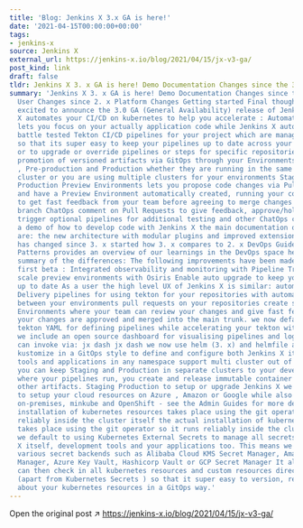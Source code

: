```yaml
---
title: 'Blog: Jenkins X 3.x GA is here!'
date: '2021-04-15T00:00:00+00:00'
tags:
- jenkins-x
source: Jenkins X
external_url: https://jenkins-x.io/blog/2021/04/15/jx-v3-ga/
post_kind: link
draft: false
tldr: Jenkins X 3. x GA is here! Demo Documentation Changes since the 3.
summary: 'Jenkins X 3. x GA is here! Demo Documentation Changes since the 3. x beta
  User Changes since 2. x Platform Changes Getting started Final thoughts I’m super
  excited to announce the 3.0 GA (General Availability) release of Jenkins X! Jenkins
  X automates your CI/CD on kubernetes to help you accelerate : Automated CI/CD pipelines
  lets you focus on your actually application code while Jenkins X automatically creates
  battle tested Tekton CI/CD pipelines for your project which are managed via GitOps
  so that its super easy to keep your pipelines up to date across your repositories
  or to upgrade or override pipelines or steps for specific repositories. Automatic
  promotion of versioned artifacts via GitOps through your Environments such as Staging
  , Pre-production and Production whether they are running in the same kubernetes
  cluster or you are using multiple clusters for your environments Staging Pre-production
  Production Preview Environments lets you propose code changes via Pull Requests
  and have a Preview Environment automatically created, running your code in kubernetes
  to get fast feedback from your team before agreeing to merge changes to the main
  branch ChatOps comment on Pull Requests to give feedback, approve/hold changes,
  trigger optional pipelines for additional testing and other ChatOps commands Here’s
  a demo of how to develop code with Jenkins X the main documentation of the changes
  are: the new architecture with modular plugins and improved extension points what
  has changed since 3. x started how 3. x compares to 2. x DevOps Guides and DevOps
  Patterns provides an overview of our learnings in the DevOps space here’s a brief
  summary of the differences: The following improvements have been made since the
  first beta : Integrated observability and monitoring with Pipeline Tracing Auto
  scale preview environments with Osiris Enable auto upgrade to keep your cluster
  up to date As a user the high level UX of Jenkins X is similar: automated Continuous
  Delivery pipelines for using tekton for your repositories with automatic promotion
  between your environments pull requests on your repositories create separate Preview
  Environments where your team can review your changes and give fast feedback before
  your changes are approved and merged into the main trunk. we now default to vanilla
  tekton YAML for defining pipelines while accelerating your tekton with tekton catalog
  we include an open source dashboard for visualising pipelines and logs which you
  can invoke via: jx dash jx dash we now use helm (3. x) and helmfile along with optionally
  kustomize in a GitOps style to define and configure both Jenkins X itself, your
  tools and applications in any namespace support multi cluster out of the box so
  you can keep Staging and Production in separate clusters to your development cluster
  where your pipelines run, you create and release immutable container images and
  other artifacts. Staging Production to setup or upgrade Jenkins X we use terraform
  to setup your cloud resources on Azure , Amazon or Google while also supporting
  on-premises, minkube and OpenShift - see the Admin Guides for more detail the actual
  installation of kubernetes resources takes place using the git operator so it runs
  reliably inside the cluster itself the actual installation of kubernetes resources
  takes place using the git operator so it runs reliably inside the cluster itself
  we default to using Kubernetes External Secrets to manage all secrets for Jenkins
  X itself, development tools and your applications too. This means we can support
  various secret backends such as Alibaba Cloud KMS Secret Manager, Amazon Secret
  Manager, Azure Key Vault, Hashicorp Vault or GCP Secret Manager It also means we
  can then check in all kubernetes resources and custom resources directly into git
  (apart from Kubernetes Secrets ) so that it super easy to version, review and reason
  about your kubernetes resources in a GitOps way.'
---
```

Open the original post ↗ https://jenkins-x.io/blog/2021/04/15/jx-v3-ga/
